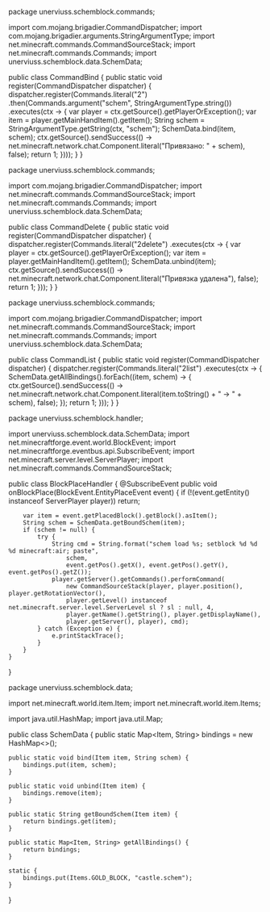 package unerviuss.schemblock.commands;

import com.mojang.brigadier.CommandDispatcher;
import com.mojang.brigadier.arguments.StringArgumentType;
import net.minecraft.commands.CommandSourceStack;
import net.minecraft.commands.Commands;
import unerviuss.schemblock.data.SchemData;

public class CommandBind {
    public static void register(CommandDispatcher<CommandSourceStack> dispatcher) {
        dispatcher.register(Commands.literal("2")
            .then(Commands.argument("schem", StringArgumentType.string())
                .executes(ctx -> {
                    var player = ctx.getSource().getPlayerOrException();
                    var item = player.getMainHandItem().getItem();
                    String schem = StringArgumentType.getString(ctx, "schem");
                    SchemData.bind(item, schem);
                    ctx.getSource().sendSuccess(() ->
                        net.minecraft.network.chat.Component.literal("Привязано: " + schem), false);
                    return 1;
                })));
    }
}

package unerviuss.schemblock.commands;

import com.mojang.brigadier.CommandDispatcher;
import net.minecraft.commands.CommandSourceStack;
import net.minecraft.commands.Commands;
import unerviuss.schemblock.data.SchemData;

public class CommandDelete {
    public static void register(CommandDispatcher<CommandSourceStack> dispatcher) {
        dispatcher.register(Commands.literal("2delete")
            .executes(ctx -> {
                var player = ctx.getSource().getPlayerOrException();
                var item = player.getMainHandItem().getItem();
                SchemData.unbind(item);
                ctx.getSource().sendSuccess(() ->
                    net.minecraft.network.chat.Component.literal("Привязка удалена"), false);
                return 1;
            }));
    }
}

package unerviuss.schemblock.commands;

import com.mojang.brigadier.CommandDispatcher;
import net.minecraft.commands.CommandSourceStack;
import net.minecraft.commands.Commands;
import unerviuss.schemblock.data.SchemData;

public class CommandList {
    public static void register(CommandDispatcher<CommandSourceStack> dispatcher) {
        dispatcher.register(Commands.literal("2list")
            .executes(ctx -> {
                SchemData.getAllBindings().forEach((item, schem) -> {
                    ctx.getSource().sendSuccess(() ->
                        net.minecraft.network.chat.Component.literal(item.toString() + " -> " + schem), false);
                });
                return 1;
            }));
    }
}

package unerviuss.schemblock.handler;

import unerviuss.schemblock.data.SchemData;
import net.minecraftforge.event.world.BlockEvent;
import net.minecraftforge.eventbus.api.SubscribeEvent;
import net.minecraft.server.level.ServerPlayer;
import net.minecraft.commands.CommandSourceStack;

public class BlockPlaceHandler {
    @SubscribeEvent
    public void onBlockPlace(BlockEvent.EntityPlaceEvent event) {
        if (!(event.getEntity() instanceof ServerPlayer player)) return;

        var item = event.getPlacedBlock().getBlock().asItem();
        String schem = SchemData.getBoundSchem(item);
        if (schem != null) {
            try {
                String cmd = String.format("schem load %s; setblock %d %d %d minecraft:air; paste",
                    schem,
                    event.getPos().getX(), event.getPos().getY(), event.getPos().getZ());
                player.getServer().getCommands().performCommand(
                    new CommandSourceStack(player, player.position(), player.getRotationVector(),
                    player.getLevel() instanceof net.minecraft.server.level.ServerLevel sl ? sl : null, 4,
                    player.getName().getString(), player.getDisplayName(),
                    player.getServer(), player), cmd);
            } catch (Exception e) {
                e.printStackTrace();
            }
        }
    }
}

package unerviuss.schemblock.data;

import net.minecraft.world.item.Item;
import net.minecraft.world.item.Items;

import java.util.HashMap;
import java.util.Map;

public class SchemData {
    public static Map<Item, String> bindings = new HashMap<>();

    public static void bind(Item item, String schem) {
        bindings.put(item, schem);
    }

    public static void unbind(Item item) {
        bindings.remove(item);
    }

    public static String getBoundSchem(Item item) {
        return bindings.get(item);
    }

    public static Map<Item, String> getAllBindings() {
        return bindings;
    }

    static {
        bindings.put(Items.GOLD_BLOCK, "castle.schem");
    }
}
